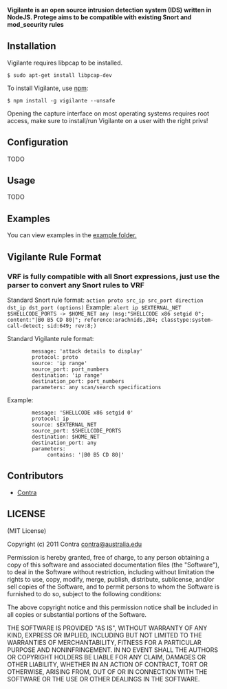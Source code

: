 **Vigilante is an open source intrusion detection system (IDS) written in NodeJS. Protege aims to be compatible with existing Snort and mod_security rules**


## Installation

Vigilante requires libpcap to be installed.

    $ sudo apt-get install libpcap-dev
    
To install Vigilante, use [npm](http://github.com/isaacs/npm):

    $ npm install -g vigilante --unsafe
    
Opening the capture interface on most operating systems requires root access, make sure to install/run Vigilante on a user with the right privs!

## Configuration

TODO

## Usage

TODO

## Examples

You can view examples in the [example folder.](https://github.com/Contra/vigilante/tree/master/examples)

## Vigilante Rule Format

### VRF is fully compatible with all Snort expressions, just use the parser to convert any Snort rules to VRF

Standard Snort rule format: ```action proto src_ip src_port direction dst_ip dst_port (options)```
Example: ```alert ip $EXTERNAL_NET $SHELLCODE_PORTS -> $HOME_NET any (msg:"SHELLCODE x86 setgid 0"; content:"|B0 B5 CD 80|"; reference:arachnids,284; classtype:system-call-detect; sid:649; rev:8;)```

Standard Vigilante rule format:
```
        message: 'attack details to display'
        protocol: proto
        source: 'ip range'
        source_port: port_numbers
        destination: 'ip range'
        destination_port: port_numbers
        parameters: any scan/search specifications
```
Example: 
```
        message: 'SHELLCODE x86 setgid 0'
        protocol: ip
        source: $EXTERNAL_NET
        source_port: $SHELLCODE_PORTS
        destination: $HOME_NET
        destination_port: any
        parameters:
             contains: '|B0 B5 CD 80|'
```
     
## Contributors

- [Contra](https://github.com/Contra)

## LICENSE

(MIT License)

Copyright (c) 2011 Contra <contra@australia.edu>

Permission is hereby granted, free of charge, to any person obtaining
a copy of this software and associated documentation files (the
"Software"), to deal in the Software without restriction, including
without limitation the rights to use, copy, modify, merge, publish,
distribute, sublicense, and/or sell copies of the Software, and to
permit persons to whom the Software is furnished to do so, subject to
the following conditions:

The above copyright notice and this permission notice shall be
included in all copies or substantial portions of the Software.

THE SOFTWARE IS PROVIDED "AS IS", WITHOUT WARRANTY OF ANY KIND,
EXPRESS OR IMPLIED, INCLUDING BUT NOT LIMITED TO THE WARRANTIES OF
MERCHANTABILITY, FITNESS FOR A PARTICULAR PURPOSE AND
NONINFRINGEMENT. IN NO EVENT SHALL THE AUTHORS OR COPYRIGHT HOLDERS BE
LIABLE FOR ANY CLAIM, DAMAGES OR OTHER LIABILITY, WHETHER IN AN ACTION
OF CONTRACT, TORT OR OTHERWISE, ARISING FROM, OUT OF OR IN CONNECTION
WITH THE SOFTWARE OR THE USE OR OTHER DEALINGS IN THE SOFTWARE.
